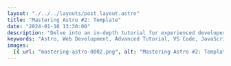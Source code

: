 ```yaml
---
layout: "./../../layouts/post.layout.astro"
title: "Mastering Astro #2: Template"
date: "2024-01-10 13:30:00"
description: "Delve into an in-depth tutorial for experienced developers to navigate Astro, exploring optimal setups, command-line workflows, and project structuring. Elevate your web development skills with Astro's powerful capabilities."
keywords: "Astro, Web Development, Advanced Tutorial, VS Code, JavaScript, Project Setup, Command-line Workflow, NPM Dependencies, Git Repository, Markdown"
images:
  [{ url: "mastering-astro-0002.png", alt: "Mastering Astro #2: Template" }]
---
```

